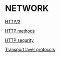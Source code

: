 # NETWORK

[HTTP/3](HTTP-3.md)

[HTTP methods](HTTP-methods.md)

[HTTP sequrity](HTTP-sequrity.md)

[Transport layer protocols](TRANSPORT_LAYER_PROTOCOLS.md)
